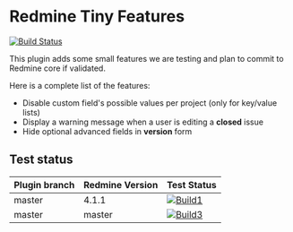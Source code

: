 # Redmine Tiny Features

[![Build Status](https://travis-ci.com/nanego/redmine_tiny_features.svg?branch=master)](https://travis-ci.com/nanego/redmine_tiny_features)

This plugin adds some small features we are testing and plan to commit to Redmine core if validated.

Here is a complete list of the features:
* Disable custom field's possible values per project (only for key/value lists)
* Display a warning message when a user is editing a **closed** issue
* Hide optional advanced fields in **version** form


## Test status

|Plugin branch| Redmine Version   | Test Status       |
|-------------|-------------------|-------------------|
|master       | 4.1.1             | [![Build1][1]][5] |  
|master       | master            | [![Build3][2]][5] |  

[1]: https://travis-matrix-badges.herokuapp.com/repos/nanego/redmine_tiny_features/branches/master/1?use_travis_com=true
[2]: https://travis-matrix-badges.herokuapp.com/repos/nanego/redmine_tiny_features/branches/master/2?use_travis_com=true
[5]: https://travis-ci.com/nanego/redmine_tiny_features
